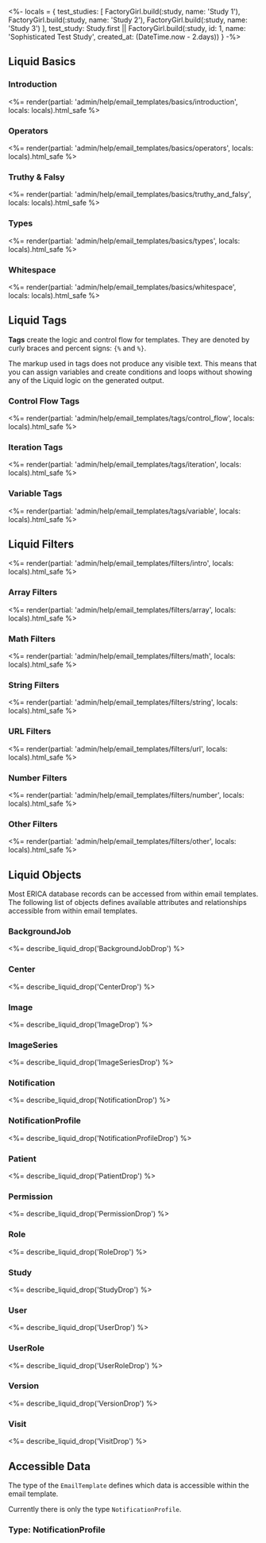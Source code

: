 <%-
  locals = {
    test_studies: [
  	  FactoryGirl.build(:study, name: 'Study 1'),
  	  FactoryGirl.build(:study, name: 'Study 2'),
  	  FactoryGirl.build(:study, name: 'Study 3')
  	],
  	test_study: Study.first || FactoryGirl.build(:study, id: 1, name: 'Sophisticated Test Study', created_at: (DateTime.now - 2.days))
  }
-%>

## Liquid Basics

### Introduction

<%= render(partial: 'admin/help/email_templates/basics/introduction', locals: locals).html_safe %>

### Operators

<%= render(partial: 'admin/help/email_templates/basics/operators', locals: locals).html_safe %>

### Truthy & Falsy

<%= render(partial: 'admin/help/email_templates/basics/truthy_and_falsy', locals: locals).html_safe %>

### Types

<%= render(partial: 'admin/help/email_templates/basics/types', locals: locals).html_safe %>

### Whitespace

<%= render(partial: 'admin/help/email_templates/basics/whitespace', locals: locals).html_safe %>

## Liquid Tags

**Tags** create the logic and control flow for templates. They are denoted by curly braces and percent signs: `{%` and `%}`.

The markup used in tags does not produce any visible text. This means that you can assign variables and create conditions and loops without showing any of the Liquid logic on the generated output.

### Control Flow Tags

<%= render(partial: 'admin/help/email_templates/tags/control_flow', locals: locals).html_safe %>

### Iteration Tags

<%= render(partial: 'admin/help/email_templates/tags/iteration', locals: locals).html_safe %>

### Variable Tags

<%= render(partial: 'admin/help/email_templates/tags/variable', locals: locals).html_safe %>

## Liquid Filters

<%= render(partial: 'admin/help/email_templates/filters/intro', locals: locals).html_safe %>

### Array Filters

<%= render(partial: 'admin/help/email_templates/filters/array', locals: locals).html_safe %>

### Math Filters

<%= render(partial: 'admin/help/email_templates/filters/math', locals: locals).html_safe %>

### String Filters

<%= render(partial: 'admin/help/email_templates/filters/string', locals: locals).html_safe %>

### URL Filters

<%= render(partial: 'admin/help/email_templates/filters/url', locals: locals).html_safe %>

### Number Filters

<%= render(partial: 'admin/help/email_templates/filters/number', locals: locals).html_safe %>

### Other Filters

<%= render(partial: 'admin/help/email_templates/filters/other', locals: locals).html_safe %>

## Liquid Objects

Most ERICA database records can be accessed from within email
templates. The following list of objects defines available attributes
and relationships accessible from within email templates.

### BackgroundJob

<%= describe_liquid_drop('BackgroundJobDrop') %>

### Center

<%= describe_liquid_drop('CenterDrop') %>

### Image

<%= describe_liquid_drop('ImageDrop') %>

### ImageSeries

<%= describe_liquid_drop('ImageSeriesDrop') %>

### Notification

<%= describe_liquid_drop('NotificationDrop') %>

### NotificationProfile

<%= describe_liquid_drop('NotificationProfileDrop') %>

### Patient

<%= describe_liquid_drop('PatientDrop') %>

### Permission

<%= describe_liquid_drop('PermissionDrop') %>

### Role

<%= describe_liquid_drop('RoleDrop') %>

### Study

<%= describe_liquid_drop('StudyDrop') %>

### User

<%= describe_liquid_drop('UserDrop') %>

### UserRole

<%= describe_liquid_drop('UserRoleDrop') %>

### Version

<%= describe_liquid_drop('VersionDrop') %>

### Visit

<%= describe_liquid_drop('VisitDrop') %>


## Accessible Data

The type of the `EmailTemplate` defines which data is accessible
within the email template.

Currently there is only the type `NotificationProfile`.

### Type: NotificationProfile
